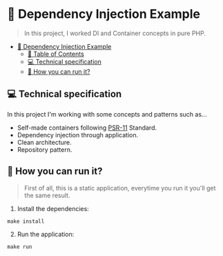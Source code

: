 # :syringe: Dependency Injection Example

> In this project, I worked DI and Container concepts in pure PHP.

- [:syringe: Dependency Injection Example](#syringe-dependency-injection-example)
  * [:bookmark_tabs: Table of Contents](#bookmark_tabs-table-of-contents)
  * [:computer: Technical specification](#computer-technical-specification)
  * [:runner: How you can run it?](#runner-how-you-can-run-it)

## :computer: Technical specification

In this project I'm working with some concepts and patterns such as...

- Self-made containers following [PSR-11](https://www.php-fig.org/psr/psr-11/) Standard.
- Dependency injection through application.
- Clean architecture.
- Repository pattern.

## :runner: How you can run it?

> First of all, this is a static application, everytime you run it you'll get the same result.


1. Install the dependencies:
```
make install
```

2. Run the application:
```
make run
```



